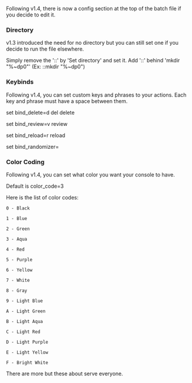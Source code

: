 Following v1.4, there is now a config section at the top of the batch file if you decide to edit it.

### Directory ###
v1.3 introduced the need for no directory but you can still set one if you decide to run the file elsewhere.

Simply remove the '::' by 'Set directory' and set it.
Add '::' behind 'mkdir "%~dp0"' (Ex: ::mkdir "%~dp0")



### Keybinds ###
Following v1.4, you can set custom keys and phrases to your actions.
Each key and phrase must have a space between them.

set bind_delete=d del delete

set bind_review=v review

set bind_reload=r reload

set bind_randomizer=



### Color Coding ###
Following v1.4, you can set what color you want your console to have.

Default is color_code=3

Here is the list of color codes:
   
    0 - Black
    
    1 - Blue
    
    2 - Green
   
    3 - Aqua
    
    4 - Red
    
    5 - Purple
    
    6 - Yellow
    
    7 - White
    
    8 - Gray
   
    9 - Light Blue
    
    A - Light Green
    
    B - Light Aqua
    
    C - Light Red
    
    D - Light Purple
    
    E - Light Yellow
    
    F - Bright White
    

There are more but these about serve everyone.
